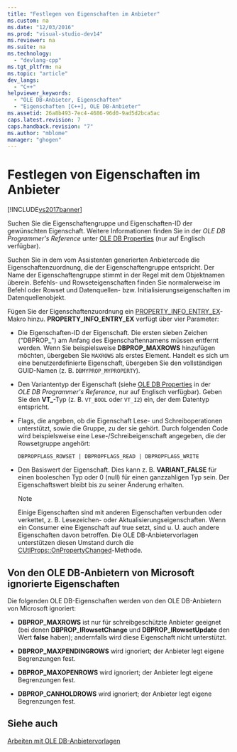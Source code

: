 ```yaml
---
title: "Festlegen von Eigenschaften im Anbieter"
ms.custom: na
ms.date: "12/03/2016"
ms.prod: "visual-studio-dev14"
ms.reviewer: na
ms.suite: na
ms.technology: 
  - "devlang-cpp"
ms.tgt_pltfrm: na
ms.topic: "article"
dev_langs: 
  - "C++"
helpviewer_keywords: 
  - "OLE DB-Anbieter, Eigenschaften"
  - "Eigenschaften [C++], OLE DB-Anbieter"
ms.assetid: 26a8b493-7ec4-4686-96d0-9ad5d2bca5ac
caps.latest.revision: 7
caps.handback.revision: "7"
ms.author: "mblome"
manager: "ghogen"
---
```

# Festlegen von Eigenschaften im Anbieter
[!INCLUDE[vs2017banner](../../assembler/inline/includes/vs2017banner.md)]

Suchen Sie die Eigenschaftengruppe und Eigenschaften\-ID der gewünschten Eigenschaft.  Weitere Informationen finden Sie in der *OLE DB Programmer's Reference* unter [OLE DB Properties](https://msdn.microsoft.com/en-us/library/ms722734.aspx) \(nur auf Englisch verfügbar\).  
  
 Suchen Sie in dem vom Assistenten generierten Anbietercode die Eigenschaftenzuordnung, die der Eigenschaftengruppe entspricht.  Der Name der Eigenschaftengruppe stimmt in der Regel mit dem Objektnamen überein.  Befehls\- und Rowseteigenschaften finden Sie normalerweise im Befehl oder Rowset und Datenquellen\- bzw. Initialisierungseigenschaften im Datenquellenobjekt.  
  
 Fügen Sie der Eigenschaftenzuordnung ein [PROPERTY\_INFO\_ENTRY\_EX](../../data/oledb/property-info-entry-ex.md)\-Makro hinzu.  **PROPERTY\_INFO\_ENTRY\_EX** verfügt über vier Parameter:  
  
-   Die Eigenschaften\-ID der Eigenschaft.  Die ersten sieben Zeichen \("DBPROP\_"\) am Anfang des Eigenschaftennamens müssen entfernt werden.  Wenn Sie beispielsweise **DBPROP\_MAXROWS** hinzufügen möchten, übergeben Sie `MAXROWS` als erstes Element.  Handelt es sich um eine benutzerdefinierte Eigenschaft, übergeben Sie den vollständigen GUID\-Namen \(z. B. `DBMYPROP_MYPROPERTY`\).  
  
-   Den Variantentyp der Eigenschaft \(siehe [OLE DB Properties](https://msdn.microsoft.com/en-us/library/ms722734.aspx) in der *OLE DB Programmer's Reference*, nur auf Englisch verfügbar\).  Geben Sie den **VT\_**\-Typ \(z. B. `VT_BOOL` oder `VT_I2`\) ein, der dem Datentyp entspricht.  
  
-   Flags, die angeben, ob die Eigenschaft Lese\- und Schreiboperationen unterstützt, sowie die Gruppe, zu der sie gehört.  Durch folgenden Code wird beispielsweise eine Lese\-\/Schreibeigenschaft angegeben, die der Rowsetgruppe angehört:  
  
    ```  
    DBPROPFLAGS_ROWSET | DBPROPFLAGS_READ | DBPROPFLAGS_WRITE  
    ```  
  
-   Den Basiswert der Eigenschaft.  Dies kann z. B. **VARIANT\_FALSE** für einen booleschen Typ oder 0 \(null\) für einen ganzzahligen Typ sein.  Der Eigenschaftswert bleibt bis zu seiner Änderung erhalten.  
  
    > [!NOTE]
    >  Einige Eigenschaften sind mit anderen Eigenschaften verbunden oder verkettet, z. B. Lesezeichen\- oder Aktualisierungseigenschaften.  Wenn ein Consumer eine Eigenschaft auf true setzt, sind u. U. auch andere Eigenschaften davon betroffen.  Die OLE DB\-Anbietervorlagen unterstützen diesen Umstand durch die [CUtlProps::OnPropertyChanged](../../data/oledb/cutlprops-onpropertychanged.md)\-Methode.  
  
## Von den OLE DB\-Anbietern von Microsoft ignorierte Eigenschaften  
 Die folgenden OLE DB\-Eigenschaften werden von den OLE DB\-Anbietern von Microsoft ignoriert:  
  
-   **DBPROP\_MAXROWS** ist nur für schreibgeschützte Anbieter geeignet \(bei denen **DBPROP\_IRowsetChange** und **DBPROP\_IRowsetUpdate** den Wert **false** haben\); andernfalls wird diese Eigenschaft nicht unterstützt.  
  
-   **DBPROP\_MAXPENDINGROWS** wird ignoriert; der Anbieter legt eigene Begrenzungen fest.  
  
-   **DBPROP\_MAXOPENROWS** wird ignoriert; der Anbieter legt eigene Begrenzungen fest.  
  
-   **DBPROP\_CANHOLDROWS** wird ignoriert; der Anbieter legt eigene Begrenzungen fest.  
  
## Siehe auch  
 [Arbeiten mit OLE DB\-Anbietervorlagen](../../data/oledb/working-with-ole-db-provider-templates.md)